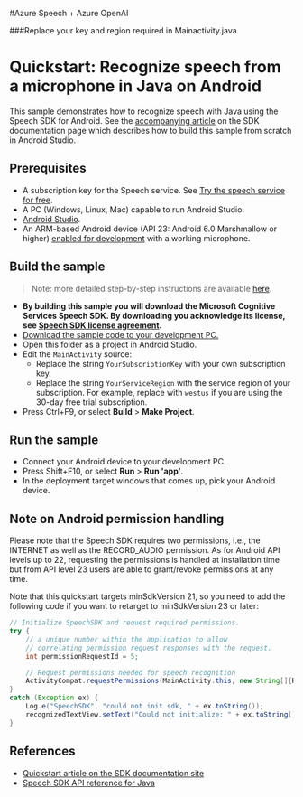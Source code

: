 #Azure Speech + Azure OpenAI

###Replace your key and region required in Mainactivity.java


# Quickstart: Recognize speech from a microphone in Java on Android

This sample demonstrates how to recognize speech with Java using the Speech SDK for Android.
See the [accompanying article](https://docs.microsoft.com/azure/cognitive-services/speech-service/quickstarts/speech-to-text-from-microphone?tabs=dotnet%2Cx-android%2Clinux%2Candroid%2Cwindowsinstall&pivots=programming-language-java) on the SDK documentation page which describes how to build this sample from scratch in Android Studio.

## Prerequisites

* A subscription key for the Speech service. See [Try the speech service for free](https://docs.microsoft.com/azure/cognitive-services/speech-service/get-started).
* A PC (Windows, Linux, Mac) capable to run Android Studio.
* [Android Studio](https://developer.android.com/studio/).
* An ARM-based Android device (API 23: Android 6.0 Marshmallow or higher) [enabled for development](https://developer.android.com/studio/debug/dev-options) with a working microphone.

## Build the sample

> Note: more detailed step-by-step instructions are available [here](https://docs.microsoft.com/azure/cognitive-services/speech-service/quickstart-java-android).

* **By building this sample you will download the Microsoft Cognitive Services Speech SDK. By downloading you acknowledge its license, see [Speech SDK license agreement](https://aka.ms/csspeech/license).**
* [Download the sample code to your development PC.](/README.md#get-the-samples)
* Open this folder as a project in Android Studio.
* Edit the `MainActivity` source:
  * Replace the string `YourSubscriptionKey` with your own subscription key.
  * Replace the string `YourServiceRegion` with the service region of your subscription.
    For example, replace with `westus` if you are using the 30-day free trial subscription.
* Press Ctrl+F9, or select **Build** \> **Make Project**.

## Run the sample

* Connect your Android device to your development PC.
* Press Shift+F10, or select **Run** \> **Run 'app'**.
* In the deployment target windows that comes up, pick your Android device.

## Note on Android permission handling

Please note that the Speech SDK requires two permissions, i.e., the INTERNET as well as the RECORD_AUDIO permission. As for Android API levels up to 22, requesting the permissions is handled at installation time but from API level 23 users are able to grant/revoke permissions at any time.

Note that this quickstart targets minSdkVersion 21, so you need to add the following code if you want to retarget to minSdkVersion 23 or later:

```java
// Initialize SpeechSDK and request required permissions.
try {
    // a unique number within the application to allow
    // correlating permission request responses with the request.
    int permissionRequestId = 5;

    // Request permissions needed for speech recognition
    ActivityCompat.requestPermissions(MainActivity.this, new String[]{RECORD_AUDIO, INTERNET}, permissionRequestId);
}
catch (Exception ex) {
    Log.e("SpeechSDK", "could not init sdk, " + ex.toString());
    recognizedTextView.setText("Could not initialize: " + ex.toString());
}
```

## References

* [Quickstart article on the SDK documentation site](https://docs.microsoft.com/azure/cognitive-services/speech-service/quickstart-java-android)
* [Speech SDK API reference for Java](https://aka.ms/csspeech/javaref)
